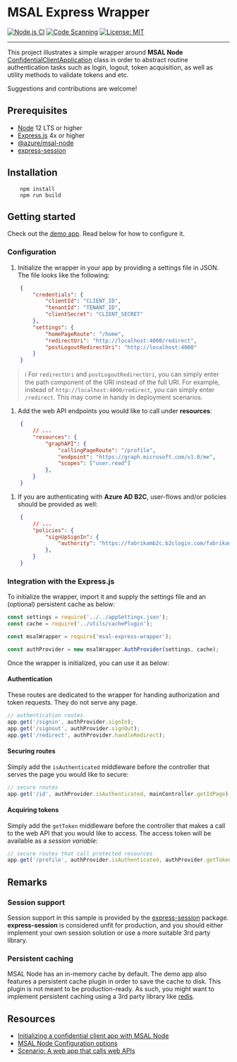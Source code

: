 # MSAL Express Wrapper

[![Node.js CI](https://github.com/Azure-Samples/msal-express-wrapper/actions/workflows/node.js.yml/badge.svg)](https://github.com/Azure-Samples/msal-express-wrapper/actions/workflows/node.js.yml)
[![Code Scanning](https://github.com/Azure-Samples/msal-express-wrapper/actions/workflows/codeql.yml/badge.svg)](https://github.com/Azure-Samples/msal-express-wrapper/actions/workflows/codeql.yml)
[![License: MIT](https://img.shields.io/badge/License-MIT-yellow.svg)](https://opensource.org/licenses/MIT)

---

This project illustrates a simple wrapper around **MSAL Node** [ConfidentialClientApplication](https://azuread.github.io/microsoft-authentication-library-for-js/ref/classes/_azure_msal_node.confidentialclientapplication.html) class in order to abstract routine authentication tasks such as login, logout, token acquisition, as well as utility methods to validate tokens and etc.

Suggestions and contributions are welcome!

## Prerequisites

* [Node](https://nodejs.org/en/) 12 LTS or higher
* [Express.js](https://expressjs.com/) 4x or higher
* [@azure/msal-node](https://www.npmjs.com/package/@azure/msal-node)
* [express-session](https://www.npmjs.com/package/express-session)

## Installation

```shell
    npm install
    npm run build
```

## Getting started

Check out the [demo app](./demo/README.md). Read below for how to configure it.

### Configuration

1. Initialize the wrapper in your app by providing a settings file in JSON. The file looks like the following:

```JSON
    {
        "credentials": {
            "clientId": "CLIENT_ID",
            "tenantId": "TENANT_ID",
            "clientSecret": "CLIENT_SECRET"
        },
        "settings": {
            "homePageRoute": "/home",
            "redirectUri": "http://localhost:4000/redirect",
            "postLogoutRedirectUri": "http://localhost:4000"
        }
    }
```

> :information_source: For `redirectUri` and `postLogoutRedirectUri`, you can simply enter the path component of the URI instead of the full URI. For example, instead of `http://localhost:4000/redirect`, you can simply enter `/redirect`. This may come in handy in deployment scenarios.

1. Add the web API endpoints you would like to call under **resources**:

```JSON
    {
        // ...
        "resources": {
            "graphAPI": {
                "callingPageRoute": "/profile",
                "endpoint": "https://graph.microsoft.com/v1.0/me",
                "scopes": ["user.read"]
            },
        }
    }
```

1. If you are authenticating with **Azure AD B2C**, user-flows and/or policies should be provided as well:

```JSON
    {
        // ...
        "policies": {
            "signUpSignIn": {
                "authority": "https://fabrikamb2c.b2clogin.com/fabrikamb2c.onmicrosoft.com/B2C_1_susi"
            }, 
        }
    }
```

### Integration with the Express.js

To initialize the wrapper, import it and supply the settings file and an (optional) persistent cache as below:

```javascript
const settings = require('../../appSettings.json');
const cache = require('../utils/cachePlugin');

const msalWrapper = require('msal-express-wrapper');

const authProvider = new msalWrapper.AuthProvider(settings, cache);
```

Once the wrapper is initialized, you can use it as below:

#### Authentication

These routes are dedicated to the wrapper for handing authorization and token requests. They do not serve any page.

```javascript
// authentication routes
app.get('/signin', authProvider.signIn);
app.get('/signout', authProvider.signOut);
app.get('/redirect', authProvider.handleRedirect);
```

#### Securing routes

Simply add the `isAuthenticated` middleware before the controller that serves the page you would like to secure:

```javascript
// secure routes
app.get('/id', authProvider.isAuthenticated, mainController.getIdPage);
```

#### Acquiring tokens

Simply add the `getToken` middleware before the controller that makes a call to the web API that you would like to access. The access token will be available as a *session variable*:

```javascript
// secure routes that call protected resources
app.get('/profile', authProvider.isAuthenticated, authProvider.getToken, mainController.getProfilePage);
```

## Remarks

### Session support

Session support in this sample is provided by the [express-session](https://www.npmjs.com/package/express-session) package. **express-session** is considered unfit for production, and you should either implement your own session solution or use a more suitable 3rd party library.

### Persistent caching

MSAL Node has an in-memory cache by default. The demo app also features a persistent cache plugin in order to save the cache to disk. This plugin is not meant to be production-ready. As such, you might want to implement persistent caching using a 3rd party library like [redis](https://redis.io/).

## Resources

* [Initializing a confidential client app with MSAL Node](https://github.com/AzureAD/microsoft-authentication-library-for-js/blob/dev/lib/msal-node/docs/initialize-confidential-client-application.md)
* [MSAL Node Configuration options](https://github.com/AzureAD/microsoft-authentication-library-for-js/blob/dev/lib/msal-node/docs/configuration.md)
* [Scenario: A web app that calls web APIs](https://docs.microsoft.com/azure/active-directory/develop/scenario-web-app-call-api-overview)
